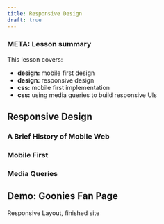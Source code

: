 ```yaml
---
title: Responsive Design
draft: true
---
```



### META: Lesson summary
This lesson covers:

- **design:** mobile first design
- **design:** responsive design
- **css:** mobile first implementation
- **css:** using media queries to build responsive UIs


## Responsive Design

### A Brief History of Mobile Web

### Mobile First

### Media Queries

## Demo: Goonies Fan Page

Responsive Layout, finished site
